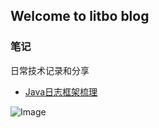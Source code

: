 ﻿## Welcome to litbo blog

### 笔记
日常技术记录和分享
* [Java日志框架梳理](https://github.com/litbo/litbo.github.io/blob/master/Java)

![Image](https://img.zcool.cn/community/01f950571b8b156ac7253812e10163.jpg)


